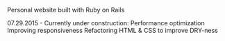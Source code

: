 Personal website built with Ruby on Rails

07.29.2015 - Currently under construction:
             Performance optimization
             Improving responsiveness
             Refactoring HTML & CSS to improve DRY-ness
